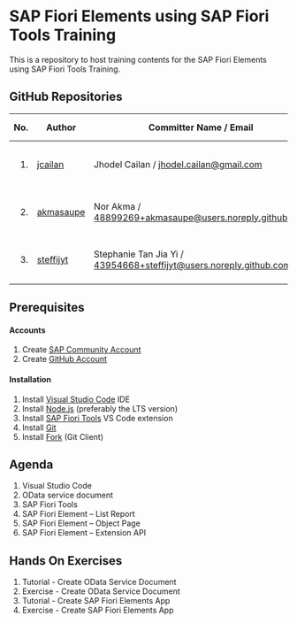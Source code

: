 # SAP Fiori Elements using SAP Fiori Tools Training

This is a repository to host training contents for the SAP Fiori Elements using SAP Fiori Tools Training.

## GitHub Repositories

| No. | Author | Committer Name / Email | Latest Commit / Date | Commits |
| ---:| ------ | ---------------------- | -------------------- |:-------:|
| 1. | [jcailan](https:&#x2F;&#x2F;github.com&#x2F;jcailan) | Jhodel Cailan / jhodel.cailan@gmail.com | [Fixed documentation (#3)](https:&#x2F;&#x2F;github.com&#x2F;jcailan&#x2F;fiori-element&#x2F;commit&#x2F;d7c3e6f4dd85300dcd6c99eee45b6794eb538154) / Thu Nov 05 2020 | [4](https:&#x2F;&#x2F;github.com&#x2F;jcailan&#x2F;fiori-element&#x2F;commits) |
| 2. | [akmasaupe](https:&#x2F;&#x2F;github.com&#x2F;akmasaupe) | Nor Akma / 48899269+akmasaupe@users.noreply.github.com | [Added a demo pull request (#1)](https:&#x2F;&#x2F;github.com&#x2F;akmasaupe&#x2F;fiori-element&#x2F;commit&#x2F;7d617a7670540d0157f3390ee703582df8f02f9d) / Thu Nov 05 2020 | [3](https:&#x2F;&#x2F;github.com&#x2F;akmasaupe&#x2F;fiori-element&#x2F;commits) |
| 3. | [steffijyt](https:&#x2F;&#x2F;github.com&#x2F;steffijyt) | Stephanie Tan Jia Yi / 43954668+steffijyt@users.noreply.github.com | [Added a demo pull request (#1)](https:&#x2F;&#x2F;github.com&#x2F;steffijyt&#x2F;fiori-element&#x2F;commit&#x2F;f2acf0daede7fbd845b8254275f86d7232183d84) / Thu Nov 05 2020 | [3](https:&#x2F;&#x2F;github.com&#x2F;steffijyt&#x2F;fiori-element&#x2F;commits) |

## Prerequisites

#### Accounts

1. Create [SAP Community Account](https://community.sap.com/)
2. Create [GitHub Account](https://github.com/join)

#### Installation

1. Install [Visual Studio Code](https://code.visualstudio.com/download) IDE
2. Install [Node.js](https://nodejs.org/en/download/) (preferably the LTS version)
3. Install [SAP Fiori Tools](https://marketplace.visualstudio.com/items?itemName=SAPSE.sap-ux-fiori-tools-extension-pack) VS Code extension
4. Install [Git](https://git-scm.com/downloads)
5. Install [Fork](https://git-fork.com/) (Git Client)

## Agenda

1. Visual Studio Code
2. OData service document
3. SAP Fiori Tools
4. SAP Fiori Element – List Report
5. SAP Fiori Element – Object Page
6. SAP Fiori Element – Extension API

## Hands On Exercises

1. Tutorial - Create OData Service Document
2. Exercise - Create OData Service Document
3. Tutorial - Create SAP Fiori Elements App
4. Exercise - Create SAP Fiori Elements App